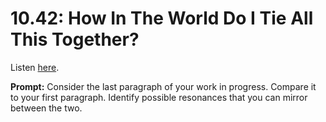 # 10.42: How In The World Do I Tie All This Together? 

Listen [here](http://www.writingexcuses.com/2015/10/18/writing-excuses-10-42-how-in-the-world-do-i-tie-all-this-together/). 

**Prompt:** Consider the last paragraph of your work in progress. Compare it to your first paragraph. Identify possible resonances that you can mirror between the two.
